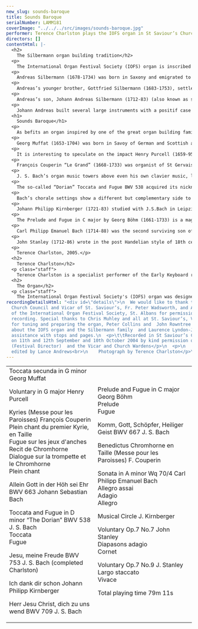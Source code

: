 ```yaml
---
new_slug: sounds-baroque
title: Sounds Baroque
serialNumber: LAMM181
coverImage: "../../../src/images/sounds-baroque.jpg"
performer: Terence Charlston plays the IOFS organ in St Saviour’s Church, St Albans
directors: []
contentHtml: |-
  <h2>
    The Silbermann organ building tradition</h2>
  <p>
    The International Organ Festival Society (IOFS) organ is inscribed by its builder, Peter Collins, with the dedication ‘A homage to Andreas Silbermann.’</p>
  <p>
    Andreas Silbermann (1678-1734) was born in Saxony and emigrated to Strasbourg in his twenties. After training with Eugen Casparini in Görlitz and Friedrich Ring in Strasbourg, he repaired several monastic instruments in Alsace. Although largely based in Strasbourg, he spent two years working in Paris for François Thierry. He also knew the French organist Louis Marchand (who famously fled from an organ playing contest with J. S. Bach) and the Austrian organ builder J. C. Egedacher.</p>
  <p>
    Andreas’s younger brother, Gottfried Silbermann (1683-1753), settled in Freiberg and was an influential maker of organs, most famously in Dresden. He became a wealthy man and knew many of the important central German players, including J. S. Bach. He was also celebrated for the pianos he built for Frederick the Great and for his clavichords (C. P. E. Bach was so devoted to his Silbermann clavichord, he wrote a piece of music about it).</p>
  <p>
    Andreas’s son, Johann Andreas Silbermann (1712-83) (also known as simply ‘Andreas’) learnt his trade at an early age from his father. He worked with his brothers in the family workshop in Strasbourg and made a study tour of important instruments in central Germany in 1741. He built over 50 organs in Alsace, Lorraine, Baden and Switzerland and knew the work of other organ builders, including Riepp and Gabler in Germany and François Thierry of the dynasty which built and maintained the Couperin organ in St Gervais, Paris. His pupils included J. A. Stein, the pioneer of the Viennese piano.</p>
  <p>
    Johann Andreas built several large instruments with a positif case behind the players back (Strasbourg, St Thomas, 1741 and Soultz-Haut-Rhin, 1750). Smaller organs included the second division within the main case above the player, a common trend in organ construction throughout Europe at this time. In this respect the IOFS organ is similar to the surviving 19-stop organ he built for St Georges, Châternois built in 1765.</p>
  <h1>
    Sounds Baroque</h1>
  <p>
    As befits an organ inspired by one of the great organ building families of the high Baroque, the music of Bach and his circle figures prominently on this disc. Representative works of Johann Sebastian are set alongside less familiar works by his most famous son, one of his pupils, Kirnberger, his near contemporary, Böhm, and by his French contemporary, the organist to Louis XIV, François Couperin. The IOFS organ embraces a certain spirit of entente cordiale in which the French, German and, to a lesser degree, Italian styles have been amalgamated. The music of Muffat and Purcell epitomises the ‘international’ stlye in Baroque music and, in tribute to the organ’s English maker, John Stanley carries the spirit of the Baroque into the post-Handelian age.</p>
  <p>
    Georg Muffat (1653-1704) was born in Savoy of German and Scottish ancestry and considered himself a pioneer in the introduction of the French and Italian musical styles to the German speaking lands. He spent his youth in Alsace and travelled widely before becoming organist to the Archbishop of Salzburg in 1677. He left Salzburg in 1687 and ended his days in the court of the Bishop of Passau. Muffat studied with the doyen of French music, Lully (who happened to be an Italian) and with Pasquini in Rome where he also met Corelli. He composed almost exclusively instrumental music, including several sets of Concerti Grossi after Corelli and a remarkable early violin sonata. Muffat published his organ music in Apparatus musico-organisticus (1690), including 12 organ toccatas arranged in the order of the church modes. The toccatas are modelled on the multi-sectional works of Frescobaldi and Pasquini with extreme contrasts of mood and material between sections. The French style is clearly evident in the use of dance meters and dotted rhythms. Muffat uses a system of symbols to indicate the precise ornamentation, indicates when and where the pedals should be used and the whole is beautifully and faultlessly engraved. Toccata secunda is a dark and severe work. The opening monumental chords establish the tonality of the mode while the following allegro section has a rhythmically unsettled character similar to the Corellian trio-sonata texture and its stock sequences made more poignant by its rhythmically unsettled character. This in turn becomes freer and slower, introducing the central section, an eerie fugue, strangely reminiscent of the night music in Purcell’s Fairy Queen. The final section returns to the mood of the opening allegro with massive chords and suspensions drawing the work to its powerful conclusion.</p>
  <p>
    It is interesting to speculate on the impact Henry Purcell (1659-95) would have had on eighteenth century music had he not been so tragically short lived. Of the same generation as Böhm and Muffat, he would surely have had a greater impact on Handel and his English imitators. Purcell rose to early fame in London and in addition to his court appointments and successes in the London theatre, he was organist of Westminster Abbey from 1679 until his death. His exquisite Voluntary in G major offers a tantalizing glimpse of his organ playing. It opens in the improvised style which accompanied the elevation of the host at mass and concludes with a brief Italian canzona. Purcell may well have heard such pieces from the many foreign organists in London during the late seventeenth century. He already knew some north German music from Draghi and his teacher John Blow and possibly through the emigré organ builder Bernard Smith, who was organist at St. Margaret’s, Westminster, the Abbey’s sister church. Along with Draghi and Blow, Purcell took part in a trial of organs in the Temple Church which became popularly known as the “battle of the organs”. Draghi championed an instrument by Renatus Harris while Blow and his pupil Purcell demonstrated the virtues of an instrument by Bernard Smith.</p>
  <p>
    François Couperin “Le Grand” (1668-1733) was organist of St Gervais in the Marais district of Paris from 1685 to 1723 and from 1693 was one of the four organists to the Royal Chapel. Two years before his court appointment, he had established his organ playing credentials through the publication of his first and only surviving book of organ pieces, the Pièces d’Orgue en deux Messes, l’une des Paroisses pour les Fêtes Solonelles l’autre pour les couvents (Music for organ comprising two masses, one for use in Parishes on Solemn feasts, the other for convents and monasteries). This innovative collection appeared with Royal patent and a flattering testimonial from Michel-Richard Delalande, a major composer of Parisian church music. The practice in French churches at this time encouraged the alternation of sung elements and organ music by replacing every other verse or section of plainsong or choral music with a short organ piece. Thus the five sections of the Kyrie recorded here would have been separated by four sections of plainsong. The art of the organist was to underline the character of the church modes and establish their impact according to the solemnity of the day or the nature of the liturgical action and drama. To this end, the organist marshalled the resources of his instrument by prescribed combinations of stops. These are clearly indicated in the titles of Couperin’s pieces and all the pieces recorded here feature reeds as solo voice or chorus combinations. The outer movements of the Kyrie versets employ the pedal reed for the plainsong, accompanied by a continuous texture of foundation tone called the plein jeu, while the other movements employ a dialogue between the reed sounds or the Chromhorne as a solo in the treble (recit) or the tenor (taille) as in the Benedictus. This last verset, which features the cromorne stop in the left hand with a continuo accompaniment shared between right hand and pedals, is closely related to Couperin’s own memorial pieces (tombeau literally meaning ‘tomb-stone’) such as the trio sonata, La Sultane, and those written by his uncle, Louis, and the viole de gambe virtuoso Marin Marais.</p>
  <p>
    J. S. Bach’s organ music towers above even his own clavier music, let alone the organ music of his contemporaries. Allein Gott in der Höh sei Ehr BWV 663 features an ornamented melody, but unlike BWV 709, the chorale melody is in the left hand (as in a French en taille piece) with long rests between each line, and the last note is held for over 10 bars. This hymn is the Lutheran paraphrase of the Gloria in excelsis Deo which was sung every Sunday except on special festivals. Bach sets the tune (derived from a Gregorian melody) in triple time, marking the top of the score ‘cantabile’ (to be played in a singing style). The flowing accompaniment figures mix with longer, sonorous notes derived from the chorale tune and add to the tender atmosphere. At the point in the melody corresponding to “Ohn Unterlaß” (without ceasing) the cantus firmus makes a dreamlike Adagio cadenza before the music continues. Both BWV 663 and 667 come from the collection known as ‘The Eighteen’ or the ‘Leipzig’ chorales; BWV 663 from the first part written in Bach’s hand between 1744 and 1748.</p>
  <p>
    The so-called “Dorian” Toccata and Fugue BWV 538 acquired its nickname from Spitta on account of the omission of the customary D minor key signature of one flat. Unique amongst the organ works, the toccata contains Bach’s own instructions for frequent changes between two manuals (Oberwerk and Positiv) and Bach may have played it to test the rebuilt organ at the Martinkerk, Kassel in 1732. These changes of sonority accentuate the sense of dialogue and argument inherent in the music. The texture reduces from five to three voices in the manner of a Vivaldi concerto and the virtuosity of the whole is underlined by the demanding, fully independent pedal part. The fugue is one Bach’s finest essays in vocal counterpoint. Its alla breve subject consists of a complete rise and fall of a modal D minor scale ideal for combination in stretto (a type of ‘round’ in which the theme is closely imitated by each subsequent entry) and rich harmonic effects in thirds and sixths. The four-voice texture is closely related to the 17th century ricercare style of masters such as Frescobaldi or Froberger.</p>
  <p>
    Bach’s chorale settings show a different but complementary side to his free organ works. Jesu, meine Freude BWV 753 is a fragment of just over 8 bars from the Klavierbüchlein für W. F. Bach probably compiled in 1720. The chorale melody appears as a single statement in the right hand ornamented by semiquaver figures accompanied by flowing two-part quaver movement in the left hand: a texture reminiscent of the French recit (see Couperin’s Recit de Chromhorne). Herr Jesu Christ, dich zu uns wend BWV 709 is an ornamented four-part setting with the chorale tune in the top voice as a single statement. It resembles movements from the Orgelbüchlein although the looser organization of motives suggests an early work influenced by Buxtehude or Böhm. Early work or not, Bach makes telling use of modulation to minor keys in the final phrase “und uns den Weg zur Wahrheit führ” (and lead us in the way to truth): the chorale was sung most Sundays before the sermon. It survives in a copy made by Kirnberger. Komm, Gott, Schöpfer, Heiliger Geist BWV 667 is based on another paraphrase of the Whitsun hymn and Gregorian melody, Veni Creator Spiritus. Bach’s setting is in two parts: the first with the cantus firmus in the top voice over a rhythmical triplet accompaniment virtually identical to the Orgelbüchlein setting BWV 631; the second section bursts out with vivid passage-work symbolic of the rushing Pentecostal wind, followed by the melody in pedals. BWV 667 may have been intended to conclude the collection known as ‘The Eighteen’ or ‘Leipzig’ chorales, where it was copied into Bach’s autograph by his pupil, Altnikol, after 1744.</p>
  <p>
    Johann Philipp Kirnberger (1721-83) studied with J.S.Bach in Leipzig and went on to work in Poland and Dresden before settling at the court in Berlin. He was an important teacher, rather than composer or performer and his historical importance rests more on his theoretical writings than his music. His position in Berlin enabled him to mix with the foremost musical thinkers of his day, notably Quantz, C. P. E. Bach and Marpurg and amass one of the finest music libraries in Europe for his patron, Princess Anna Amelie. A tireless advocate of J. S. Bach’s music, he devoted his later years to the publication of all Bach’s four-part chorale settings. His organ chorale Ich dank dir schon is written for two manuals and pedals and was published with examples of his songs and clavier music by C. P. E. Bach (Musikalisches Vierlerley, 1770). The hymn tune is played in long notes by the left hand against an elegant right hand melody repleat with triplets, trills and chromatic scales, typical of the period and perhaps imitating the violin and flute solos which graced the music rooms of Frederick the Great’s palace of Sans Souci in Potsdam. Kirnberger’s Musical Circle is one many eighteenth century pieces written to explore all twelve major and minor keys, attempting in one movement what Bach chose to exploit over 48 pairs of preludes and fugues. Kirnberger’s circle is confined to the minor keys, the major keys being only touched in passing. Such pieces were used to check an instrument’s tuning and temperament system, both equal and, as here on the St Saviour’s organ, unequal.</p>
  <p>
    The Prelude and Fugue in C major by Georg Böhm (1661-1733) is a magnificent example of a large-scale free (not based on a hymn tune) organ work. It combines elements of the North German tradition (such as the opening pedal solo, without which no organ recital would have been complete) with the improvisatory and fugal elements of the Italian toccata. The rhythmic vitality of the fugue and strength of the prelude’s bass-line mark Böhm as an inventive and original character. Born in Ohrdruf, he moved to Hamburg in 1693 where he had the opportunity to hear Reincken in Hamburg, Vincent Lübeck in Stade and Buxtehude in Lübeck, eventually settling in Lüneburg in 1698 as organist of the Johanniskirche, a post he held until his death. As one of the most significant figures of his generation, it is not surprising to find similarities between his musical style and that of J. S. Bach. Böhm’s teacher, Hildebrandt, had been taught by members of Bach’s family in Arnstadt and Ehrfurt and it is likely that Böhm taught the young J. S. Bach.</p>
  <p>
    Carl Philipp Emanuel Bach (1714-88) was the second surviving son of J. S. Bach and his first wife, Maria Barbara. He served the flute-playing Frederick the Great as harpsichordist in Berlin for thirty years before moving to Hamburg in 1768 as Kantor of the five principal churches until his death. He was a prolific composer and retained some measure of historical importance through his pioneering Essay on the True Art of Playing Keyboard Instruments (1753). A certain cult of original genius surrounded him in Hamburg and his wide correspondence (including Klopstock, Gerstenberg, Diderot and Mozart’s patron, van Swieten) testifies to his broader artistic and aesthetic life. Of his celebrated keyboard playing and compositions, Schubart (1784) said, “There is no other so rich in invention, so exhaustive in new turns of phrase, so perfect in harmony” and Charles Burney considered him, “one of the greatest composers for keyed instruments, but the best player from the point of expression.” His greatest love was the clavichord and, in contrast to his father, his organ music (several fine sonatas, two concertos and some fugues) forms a relatively small part of his vast output. Six organ sonatas were written in the mid-1750s for Frederick the Great’s sister, Princess Anna Amelie, who was a keen organist (also Kirnberger’s patron) and published posthumously. A 22-rank organ with two manuals and separate pedal division was built for the princess in Berlin in 1755. The fourth Sonata in A minor is a fine example of the empfindsamer Stil (highly expressive style): the musical equivalent of the ‘Sturm und Drang’ movement in poetry, which also caught the imagination of Haydn at this time. The Sonata is symphonic in scale: heroic in the minor key outer movements; serene in the slow Adagio.</p>
  <p>
    John Stanley (1712-86) wrote in the post Handelian style of 18th century London. He is chiefly remembered today for his thirty organ voluntaries published in three volumes between 1748 and 1754 although many were probably written much earlier. Blinded in a domestic accident at the age of two, Stanley possessed a remarkable musical memory and enjoyed a successful London career as soloist and teacher. He assisted Handel, directing several oratorio performances and assuming musical responsibility for the Lenten oratorio series in Covent Garden upon Handel’s death. He was organist of several London churches, most notably the Church of the Inner Temple from 1734. The Voluntary Op.7 No.7 like most 18th century organ voluntaries has two movements: a slow introduction for the Diapasons (the English equivalent to the French fonds d’orgue registration) followed by a fast movement featuring the Cornet stop, another import from continental organ design, here played by the right hand. I perform this piece a tone lower than written to accommodate the temperament of the St Saviour’s organ. The G major Voluntary Op.7 No.9 (also in two movements) is a Galant style prelude and fugue in the best traditions of Handelian oratorio overtures.</p>
  <p>
    Terence Charlston, 2005.</p>
  <h2>
    Terence Charlston</h2>
  <p class="staff">
    Terence Charlston is a specialist performer of the Early Keyboard repertoire. He has given concerts world-wide and appeared on over 40 commercial CDs on harpsichord, organ, virginals, clavichord and fortepiano. For the National Trust, he has recently recorded all the playable keyboard instruments of the Fenton House Collection in Hampstead, London. His solo recording of Bach organ music (<a href="./bach.htm">Sounds of Bach</a>) has been greeted with critical acclaim as have his solo harpsichord recordings of Bach and Couperin and the Rameau Pièces de clavecin en concerts (BIS-CD-1385). Researches into English music of the Restoration period have resulted in a complete recording of Matthew Locke’s organ and harpsichord music (Deux-Elles DXL 1047) and an edition of thirteen keyboard pieces (Peacock Press, 2004). A member of the ensemble London Baroque, he teaches at the Royal Academy of Music and has given master classes in Germany, USA and Mexico.</p>
  <h2>
    The Organ</h2>
  <p class="staff">
    The International Organ Festival Society's (IOFS) organ was designed by Peter Collins Organ Builders Ltd. in 1989, in the style of Andreas Silbermann and the French branch of the Silbermann family. Surviving instruments were studied and the pipe scales were based on studies of contemporary sources by Bernhardt Edskes. The case closely follows the Predigerkirche, Basle with carving by Siegfried Pietsch. The action is suspended in true French manner and there are two large wedge bellows built into the podium of the instrument. The organ stands in St Saviour's Church, St Albans by kind permission of the Vicar and the Parochial Church Council.</p>
recordingDetailsHtml: "<div id=\"details\">\n  We would like to thank the Parochial
  Church Council and Vicar of St. Saviour’s, Fr. Peter Wadsworth, and Andrew Lucas
  of the International Organ Festival Society, St. Albans for permission to make this
  recording. Special thanks to Chris Muhley and all at St. Saviour’s, Vincent Woodstock
  for tuning and preparing the organ, Peter Collins and  John Rowntree for information
  about the IOFS organ and the Silbermann family  and Laurence Lyndon-Jones for his
  assistance with stops and pages.\n  <p>\t\tRecorded in St Saviour’s Church, St Albans
  on 11th and 12th September and 10th October 2004 by kind permission of Andrew Lucas
  (Festival Director)  and the Vicar and Church Wardens</p>\n  <p>\n    Recorded and
  edited by Lance Andrews<br>\n    Photograph by Terence Charlston</p>\n</div>"
---
```


<table class="tracktable">
  <tbody>
    <tr>
      <td class="column1">
        Toccata secunda in G minor <span class="composer">Georg Muffat</span>
        <p>
          Voluntary in G major <span class="composer">Henry Purcell</span></p>
        <p>
          Kyries (Messe pour les Paroisses) <span class="composer">François Couperin</span><br>
          Plein chant du premier Kyrie, en Taille<br>
          Fugue sur les jeux d'anches<br>
          Recit de Chromhorne<br>
          Dialogue sur la trompette et le Chromhorne<br>
          Plein chant</p>
        <p>
          Allein Gott in der Höh sei Ehr BWV 663 <span class="composer">Johann Sebastian Bach</span></p>
        <p>
          Toccata and Fugue in D minor “The Dorian” BWV 538<span class="composer"> J. S. Bach</span><br>
          Toccata<br>
          Fugue</p>
        <p>
          Jesu, meine Freude BWV 753 <span class="composer">J. S. Bach (completed Charlston)</span></p>
        <p>
          Ich dank dir schon <span class="composer">Johann Philipp Kirnberger</span></p>
        <p>
          Herr Jesu Christ, dich zu uns wend BWV 709 <span class="composer">J. S. Bach</span></p>
      </td>
      <td class="column2">
        Prelude and Fugue in C major <span class="composer">Georg Böhm</span><br>
        Prelude<br>
        Fugue
        <p>
          Komm, Gott, Schöpfer, Heiliger Geist BWV 667<span class="composer"> J. S. Bach</span></p>
        <p>
          Benedictus Chromhorne en Taille (Messe pour les Paroisses) <span class="composer">F. Couperin</span></p>
        <p>
          Sonata in A minor Wq 70/4 <span class="composer">Carl Philipp Emanuel Bach</span><br>
          Allegro assai<br>
          Adagio<br>
          Allegro</p>
        <p>
          Musical Circle <span class="composer">J. Kirnberger</span></p>
        <p>
          Voluntary Op.7 No.7 <span class="composer">John Stanley</span><br>
          Diapasons adagio<br>
          Cornet</p>
        <p>
          Voluntary Op.7 No.9 <span class="composer">J. Stanley</span><br>
          Largo staccato<br>
          Vivace</p>
        <p>				<span id="playingtime">Total playing time 79m 11s</span></p>
      </td>
    </tr>
  </tbody>
</table>
